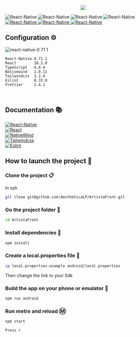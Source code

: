 <p align="center">
  <img src="https://user-images.githubusercontent.com/60774334/215721384-a3f9c1e1-85f2-4bfc-9dfb-1b25cfa49a06.png" />
</p>

<img src="https://img.shields.io/badge/ReactNative-0.71.1-1f425f.svg" alt="React-Native">
<img src="https://img.shields.io/badge/React-18.2.0-1f425f.svg" alt="React-Native">
<img src="https://img.shields.io/badge/NativeWind-2.0.11-1f425f.svg" alt="React-Native">
<img src="https://img.shields.io/badge/Eslint-8.33.0-1f425f.svg" alt="React-Native">



<a href="https://github.com/AestheticaLP/ArtistaFront">
  <img src="https://img.shields.io/badge/Front-100000?style=for-the-badge&logo=github&logoColor=white" alt="React-Native">
</a>
<a href="https://github.com/AestheticaLP/ArtistaBack">
  <img src="https://img.shields.io/badge/Back-100000?style=for-the-badge&logo=github&logoColor=white" alt="React-Native">
</a>
<a href="https://github.com/AestheticaLP/ArtistaBack">
  <img src="https://user-images.githubusercontent.com/60774334/215728784-c1d4fe90-08ac-4b4e-8cb9-d941d62c559b.svg" alt="React-Native">
</a>




## Configuration ⚙️
![react-native-0 71 1](https://user-images.githubusercontent.com/60774334/215728784-c1d4fe90-08ac-4b4e-8cb9-d941d62c559b.svg)

```
React-Native 0.71.1
React        18.2.0
TypeScript   4.8.4 
Nativewind   2.0.11
Tailwindcss  3.2.4
Eslint       8.33.0
Prettier     2.4.1
 ```
 <br />
 

## Documentation 📚
<a href="https://reactnative.dev/docs/getting-started">
  <img src="https://img.shields.io/badge/React_Native-20232A?style=for-the-badge&logo=react&logoColor=61DAFB" alt="React-Native">
</a>
<br />
<a href="https://beta.reactjs.org">
  <img src="https://img.shields.io/badge/React-20232A?style=for-the-badge&logo=react&logoColor=61DAFB" alt="React">
</a>
<br />
<a href="https://nativewind.dev">
  <img src="https://img.shields.io/badge/NativeWind-0EA5E9?style=for-the-badge&logo=tailwind-css&logoColor=white" alt="NativeWind">
</a>
<br />
<a href="https://tailwindcss.com/docs/utility-first">
  <img src="https://img.shields.io/badge/Tailwind_CSS-38B2AC?style=for-the-badge&logo=tailwind-css&logoColor=white" alt="Tailwindcss">
</a>
<br />
<a href="https://eslint.org/docs/latest/use/getting-started">
  <img src="https://img.shields.io/badge/eslint-3A33D1?style=for-the-badge&logo=eslint&logoColor=white" alt="Eslint">
</a>

## How to launch the project 🚀
### Clone the project 📋
In ssh
```sh
git clone git@github.com:AestheticaLP/ArtistaFront.git
```

### Go the project folder 📂
```bash
cd ArtistaFront
```
### Install dependencies 🐡
```sh
npm install
```

### Create a local.properties file :page_facing_up:
```sh
cp local.properties.example android/local.properties
```
Then change the link to your Sdk

### Build the app on your phone or emulator 📱
```sh
npm run android
```

### Run metro and reload Ⓜ️
```sh
npm start
```
```sh
Press r
```
